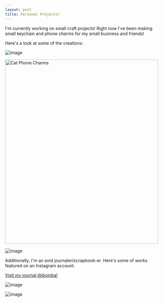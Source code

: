 ```yaml
---
layout: post
title: Personal Projects!
---
```


I'm currently working on small craft projects! Right now I've been making small keychain and phone charms for my small business and friends!

Here's a look at some of the creations:

![image](https://user-images.githubusercontent.com/118146378/203852508-e10c11eb-80b2-4e39-b60c-7089f63d7143.png)

<img src="https://user-images.githubusercontent.com/118146378/203852508-e10c11eb-80b2-4e39-b60c-7089f63d7143.png" alt="Cat Phone Charms" style="width:500px;height:600px;">

![image](https://user-images.githubusercontent.com/118146378/203852535-a867fa92-9519-41fe-a3b4-2295003b3f40.png)

Additionally, I'm an avid journaler/scrapbook-er. Here's some of works featured on an Instagram account:

<a href="https://www.instagram.com/jboinba">Visit my journal @jboinba!</a>

![image](https://user-images.githubusercontent.com/118146378/203854336-15096d96-364d-4085-8e9c-0470f8ca793e.png)

![image](https://user-images.githubusercontent.com/118146378/203854381-e9a4a8e9-9b60-4a32-9a87-cf3151a997a0.png)
